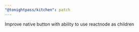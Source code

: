 ```yaml
---
"@tonightpass/kitchen": patch
---
```


Improve native button with ability to use reactnode as children
